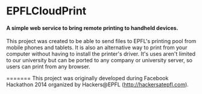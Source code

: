 # EPFLCloudPrint
#### A simple web service to bring remote printing to handheld devices.
This project was created to be able to send files to EPFL's printing pool from mobile phones and tablets. It is also an alternative way to print from your computer without having to install the printer's driver.
It's uses aren't limited to our university but can be ported to any company or university server, so users can print from any browser.

=======
This project was originally developed during Facebook Hackathon 2014 organized by Hackers@EPFL (http://hackersatepfl.com).
